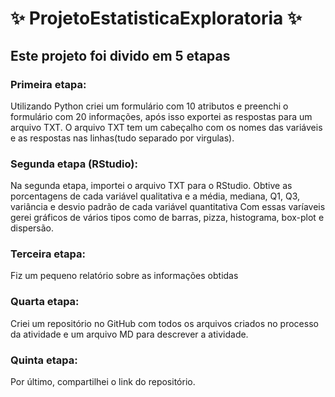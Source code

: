 # ✨ ProjetoEstatisticaExploratoria ✨

## Este projeto foi divido em 5 etapas 

### Primeira etapa: 
Utilizando Python criei um formulário com 10 atributos e preenchi o formulário com 20 informações, após isso exportei as respostas para um arquivo TXT. 
O arquivo TXT tem um cabeçalho com os nomes das variáveis e as respostas nas linhas(tudo separado por virgulas).

### Segunda etapa (RStudio):
Na segunda etapa, importei o arquivo TXT para o RStudio.
Obtive as porcentagens de cada variável qualitativa e a média, mediana, Q1, Q3, variância e desvio padrão de cada variável quantitativa
Com essas varíaveis gerei gráficos de vários tipos como de barras, pizza, histograma, box-plot e dispersão.

### Terceira etapa:
Fiz um pequeno relatório sobre as informações obtidas

### Quarta etapa:
Criei um repositório no GitHub com todos os arquivos criados no processo da atividade e um arquivo MD para descrever a atividade.

### Quinta etapa:
Por último, compartilhei o link do repositório.

